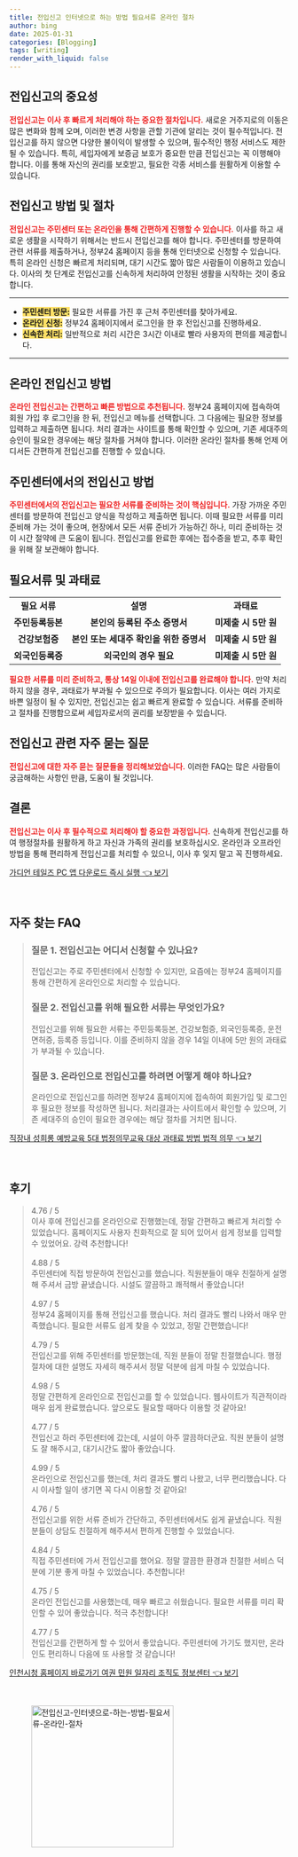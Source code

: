 ```yaml
---
title: 전입신고 인터넷으로 하는 방법 필요서류 온라인 절차
author: bing
date: 2025-01-31
categories: [Blogging]
tags: [writing]
render_with_liquid: false
---
```



<h2 id='전입신고의 중요성'>전입신고의 중요성</h2>

<p><b><span style="color: #ee2323;">전입신고는 이사 후 빠르게 처리해야 하는 중요한 절차입니다.</span></b> 새로운 거주지로의 이동은 많은 변화와 함께 오며, 이러한 변경 사항을 관할 기관에 알리는 것이 필수적입니다. 전입신고를 하지 않으면 다양한 불이익이 발생할 수 있으며, 필수적인 행정 서비스도 제한될 수 있습니다. 특히, 세입자에게 보증금 보호가 중요한 만큼 전입신고는 꼭 이행해야 합니다. 이를 통해 자신의 권리를 보호받고, 필요한 각종 서비스를 원활하게 이용할 수 있습니다.</p>

<h2 id='전입신고 방법 및 절차'>전입신고 방법 및 절차</h2>

<p><b><span style="color: #ee2323;">전입신고는 주민센터 또는 온라인을 통해 간편하게 진행할 수 있습니다.</span></b> 이사를 하고 새로운 생활을 시작하기 위해서는 반드시 전입신고를 해야 합니다. 주민센터를 방문하여 관련 서류를 제출하거나, 정부24 홈페이지 등을 통해 인터넷으로 신청할 수 있습니다. 특히 온라인 신청은 빠르게 처리되며, 대기 시간도 짧아 많은 사람들이 이용하고 있습니다. 이사의 첫 단계로 전입신고를 신속하게 처리하여 안정된 생활을 시작하는 것이 중요합니다.</p>

<hr />

<ul>
    <li><b><span style="background-color: #ffe066;">주민센터 방문:</span></b> 필요한 서류를 가진 후 근처 주민센터를 찾아가세요.</li>
    <li><b><span style="background-color: #ffe066;">온라인 신청:</span></b> 정부24 홈페이지에서 로그인을 한 후 전입신고를 진행하세요.</li>
    <li><b><span style="background-color: #ffe066;">신속한 처리:</span></b> 일반적으로 처리 시간은 3시간 이내로 빨라 사용자의 편의를 제공합니다.</li>
</ul>

<hr />

<h2 id='온라인 전입신고 방법'>온라인 전입신고 방법</h2>

<p><b><span style="color: #ee2323;">온라인 전입신고는 간편하고 빠른 방법으로 추천됩니다.</span></b> 정부24 홈페이지에 접속하여 회원 가입 후 로그인을 한 뒤, 전입신고 메뉴를 선택합니다. 그 다음에는 필요한 정보를 입력하고 제출하면 됩니다. 처리 결과는 사이트를 통해 확인할 수 있으며, 기존 세대주의 승인이 필요한 경우에는 해당 절차를 거쳐야 합니다. 이러한 온라인 절차를 통해 언제 어디서든 간편하게 전입신고를 진행할 수 있습니다.</p>

<h2 id='주민센터에서의 전입신고 방법'>주민센터에서의 전입신고 방법</h2>

<p><b><span style="color: #ee2323;">주민센터에서의 전입신고는 필요한 서류를 준비하는 것이 핵심입니다.</span></b> 가장 가까운 주민센터를 방문하여 전입신고 양식을 작성하고 제출하면 됩니다. 이때 필요한 서류를 미리 준비해 가는 것이 좋으며, 현장에서 모든 서류 준비가 가능하긴 하나, 미리 준비하는 것이 시간 절약에 큰 도움이 됩니다. 전입신고를 완료한 후에는 접수증을 받고, 추후 확인을 위해 잘 보관해야 합니다.</p>

<h2 id='필요서류 및 과태료'>필요서류 및 과태료</h2>

<table>
    <tr>
        <td style="text-align: center; height: 17px;"><b>필요 서류</b></td>
        <td style="text-align: center; height: 17px;"><b>설명</b></td>
        <td style="text-align: center; height: 17px;"><b>과태료</b></td>
    </tr>
    <tr>
        <td style="text-align: center; height: 17px;"><b>주민등록등본</b></td>
        <td style="text-align: center; height: 17px;"><b>본인의 등록된 주소 증명서</b></td>
        <td style="text-align: center; height: 17px;"><b>미제출 시 5만 원</b></td>
    </tr>
    <tr>
        <td style="text-align: center; height: 17px;"><b>건강보험증</b></td>
        <td style="text-align: center; height: 17px;"><b>본인 또는 세대주 확인을 위한 증명서</b></td>
        <td style="text-align: center; height: 17px;"><b>미제출 시 5만 원</b></td>
    </tr>
    <tr>
        <td style="text-align: center; height: 17px;"><b>외국인등록증</b></td>
        <td style="text-align: center; height: 17px;"><b>외국인의 경우 필요</b></td>
        <td style="text-align: center; height: 17px;"><b>미제출 시 5만 원</b></td>
    </tr>
</table>

<p><b><span style="color: #ee2323;">필요한 서류를 미리 준비하고, 통상 14일 이내에 전입신고를 완료해야 합니다.</span></b> 만약 처리하지 않을 경우, 과태료가 부과될 수 있으므로 주의가 필요합니다. 이사는 여러 가지로 바쁜 일정이 될 수 있지만, 전입신고는 쉽고 빠르게 완료할 수 있습니다. 서류를 준비하고 절차를 진행함으로써 세입자로서의 권리를 보장받을 수 있습니다.</p>

<h2 id='전입신고 관련 자주 묻는 질문'>전입신고 관련 자주 묻는 질문</h2>

<p><b><span style="color: #ee2323;">전입신고에 대한 자주 묻는 질문들을 정리해보았습니다.</span></b> 이러한 FAQ는 많은 사람들이 궁금해하는 사항인 만큼, 도움이 될 것입니다.</p>

<h2 id='결론'>결론</h2>

<p><b><span style="color: #ee2323;">전입신고는 이사 후 필수적으로 처리해야 할 중요한 과정입니다.</span></b> 신속하게 전입신고를 하여 행정절차를 원활하게 하고 자신과 가족의 권리를 보호하십시오. 온라인과 오프라인 방법을 통해 편리하게 전입신고를 처리할 수 있으니, 이사 후 잊지 말고 꼭 진행하세요.</p>


<p><a class="click-button" title="가디언 테일즈 PC 앱 다운로드 즉시 실행" href="https://afficreate.github.io/posts/%EA%B0%80%EB%94%94%EC%96%B8-%ED%85%8C%EC%9D%BC%EC%A6%88-PC-%EC%95%B1-%EB%8B%A4%EC%9A%B4%EB%A1%9C%EB%93%9C-%EC%A6%89%EC%8B%9C-%EC%8B%A4%ED%96%89/" rel="dofollow">가디언 테일즈 PC 앱 다운로드 즉시 실행 👈 보기</a></p><br>
<h2 id='자주_찾는_FAQ'>자주 찾는 FAQ</h2>
<div itemscope="" itemtype="https://schema.org/FAQPage"> 
<blockquote> 
<div itemscope="" itemprop="mainEntity" itemtype="https://schema.org/Question"> 
<h3 itemprop="name">질문 1. 전입신고는 어디서 신청할 수 있나요?</h3> 
<div itemscope="" itemprop="acceptedAnswer" itemtype="https://schema.org/Answer"> 
<span itemprop="text"> 
<p>전입신고는 주로 주민센터에서 신청할 수 있지만, 요즘에는 정부24 홈페이지를 통해 간편하게 온라인으로 처리할 수 있습니다.</p> 
</span> 
</div> 
</div> 
<div itemscope="" itemprop="mainEntity" itemtype="https://schema.org/Question"> 
<h3 itemprop="name">질문 2. 전입신고를 위해 필요한 서류는 무엇인가요?</h3> 
<div itemscope="" itemprop="acceptedAnswer" itemtype="https://schema.org/Answer"> 
<span itemprop="text"> 
<p>전입신고를 위해 필요한 서류는 주민등록등본, 건강보험증, 외국인등록증, 운전면허증, 등록증 등입니다. 이를 준비하지 않을 경우 14일 이내에 5만 원의 과태료가 부과될 수 있습니다.</p> 
</span> 
</div> 
</div> 
<div itemscope="" itemprop="mainEntity" itemtype="https://schema.org/Question"> 
<h3 itemprop="name">질문 3. 온라인으로 전입신고를 하려면 어떻게 해야 하나요?</h3> 
<div itemscope="" itemprop="acceptedAnswer" itemtype="https://schema.org/Answer"> 
<span itemprop="text"> 
<p>온라인으로 전입신고를 하려면 정부24 홈페이지에 접속하여 회원가입 및 로그인 후 필요한 정보를 작성하면 됩니다. 처리결과는 사이트에서 확인할 수 있으며, 기존 세대주의 승인이 필요한 경우에는 해당 절차를 거치면 됩니다.</p> 
</span> 
</div> 
</div> 
</blockquote> 
</div>
<p><a class="click-button" title="직장내 성희롱 예방교육 5대 법정의무교육 대상 과태료 방법 법적 의무" href="https://afficreate.github.io/posts/%EC%A7%81%EC%9E%A5%EB%82%B4-%EC%84%B1%ED%9D%AC%EB%A1%B1-%EC%98%88%EB%B0%A9%EA%B5%90%EC%9C%A1-5%EB%8C%80-%EB%B2%95%EC%A0%95%EC%9D%98%EB%AC%B4%EA%B5%90%EC%9C%A1-%EB%8C%80%EC%83%81-%EA%B3%BC%ED%83%9C%EB%A3%8C-%EB%B0%A9%EB%B2%95-%EB%B2%95%EC%A0%81-%EC%9D%98%EB%AC%B4/" rel="dofollow">직장내 성희롱 예방교육 5대 법정의무교육 대상 과태료 방법 법적 의무 👈 보기</a></p><br>
<h2 id='후기'>후기</h2>
<div itemscope itemtype="https://schema.org/Product">
  <blockquote>
  <div itemprop="review" itemscope itemtype="https://schema.org/Review">
      <div itemprop="reviewRating" itemscope itemtype="https://schema.org/Rating"> <span itemprop="ratingValue">4.76</span> / <span itemprop="bestRating">5</span> </div>
      <span itemprop="reviewBody">이사 후에 전입신고를 온라인으로 진행했는데, 정말 간편하고 빠르게 처리할 수 있었습니다. 홈페이지도 사용자 친화적으로 잘 되어 있어서 쉽게 정보를 입력할 수 있었어요. 강력 추천합니다!</span>
  </div>
  <br>
  <div itemprop="review" itemscope itemtype="https://schema.org/Review">
      <div itemprop="reviewRating" itemscope itemtype="https://schema.org/Rating"> <span itemprop="ratingValue">4.88</span> / <span itemprop="bestRating">5</span> </div>
      <span itemprop="reviewBody">주민센터에 직접 방문하여 전입신고를 했습니다. 직원분들이 매우 친절하게 설명해 주셔서 금방 끝냈습니다. 시설도 깔끔하고 쾌적해서 좋았습니다!</span>
  </div>
  <br>
  <div itemprop="review" itemscope itemtype="https://schema.org/Review">
      <div itemprop="reviewRating" itemscope itemtype="https://schema.org/Rating"> <span itemprop="ratingValue">4.97</span> / <span itemprop="bestRating">5</span> </div>
      <span itemprop="reviewBody">정부24 홈페이지를 통해 전입신고를 했습니다. 처리 결과도 빨리 나와서 매우 만족했습니다. 필요한 서류도 쉽게 찾을 수 있었고, 정말 간편했습니다!</span>
  </div>
  <br>
  <div itemprop="review" itemscope itemtype="https://schema.org/Review">
      <div itemprop="reviewRating" itemscope itemtype="https://schema.org/Rating"> <span itemprop="ratingValue">4.79</span> / <span itemprop="bestRating">5</span> </div>
      <span itemprop="reviewBody">전입신고를 위해 주민센터를 방문했는데, 직원 분들이 정말 친절했습니다. 행정절차에 대한 설명도 자세히 해주셔서 정말 덕분에 쉽게 마칠 수 있었습니다.</span>
  </div>
  <br>
  <div itemprop="review" itemscope itemtype="https://schema.org/Review">
      <div itemprop="reviewRating" itemscope itemtype="https://schema.org/Rating"> <span itemprop="ratingValue">4.98</span> / <span itemprop="bestRating">5</span> </div>
      <span itemprop="reviewBody">정말 간편하게 온라인으로 전입신고를 할 수 있었습니다. 웹사이트가 직관적이라 매우 쉽게 완료했습니다. 앞으로도 필요할 때마다 이용할 것 같아요!</span>
  </div>
  <br>
  <div itemprop="review" itemscope itemtype="https://schema.org/Review">
      <div itemprop="reviewRating" itemscope itemtype="https://schema.org/Rating"> <span itemprop="ratingValue">4.77</span> / <span itemprop="bestRating">5</span> </div>
      <span itemprop="reviewBody">전입신고 하러 주민센터에 갔는데, 시설이 아주 깔끔하더군요. 직원 분들이 설명도 잘 해주시고, 대기시간도 짧아 좋았습니다.</span>
  </div>
  <br>
  <div itemprop="review" itemscope itemtype="https://schema.org/Review">
      <div itemprop="reviewRating" itemscope itemtype="https://schema.org/Rating"> <span itemprop="ratingValue">4.99</span> / <span itemprop="bestRating">5</span> </div>
      <span itemprop="reviewBody">온라인으로 전입신고를 했는데, 처리 결과도 빨리 나왔고, 너무 편리했습니다. 다시 이사할 일이 생기면 꼭 다시 이용할 것 같아요!</span>
  </div>
  <br>
  <div itemprop="review" itemscope itemtype="https://schema.org/Review">
      <div itemprop="reviewRating" itemscope itemtype="https://schema.org/Rating"> <span itemprop="ratingValue">4.76</span> / <span itemprop="bestRating">5</span> </div>
      <span itemprop="reviewBody">전입신고를 위한 서류 준비가 간단하고, 주민센터에서도 쉽게 끝냈습니다. 직원 분들이 상담도 친절하게 해주셔서 편하게 진행할 수 있었습니다.</span>
  </div>
  <br>
  <div itemprop="review" itemscope itemtype="https://schema.org/Review">
      <div itemprop="reviewRating" itemscope itemtype="https://schema.org/Rating"> <span itemprop="ratingValue">4.84</span> / <span itemprop="bestRating">5</span> </div>
      <span itemprop="reviewBody">직접 주민센터에 가서 전입신고를 했어요. 정말 깔끔한 환경과 친절한 서비스 덕분에 기분 좋게 마칠 수 있었습니다. 추천합니다!</span>
  </div>
  <br>
  <div itemprop="review" itemscope itemtype="https://schema.org/Review">
      <div itemprop="reviewRating" itemscope itemtype="schema.org/Rating"> <span itemprop="ratingValue">4.75</span> / <span itemprop="bestRating">5</span> </div>
      <span itemprop="reviewBody">온라인 전입신고를 사용했는데, 매우 빠르고 쉬웠습니다. 필요한 서류를 미리 확인할 수 있어 좋았습니다. 적극 추천합니다!</span>
  </div>
  <br>
  <div itemprop="review" itemscope itemtype="https://schema.org/Review">
      <div itemprop="reviewRating" itemscope itemtype="https://schema.org/Rating"> <span itemprop="ratingValue">4.77</span> / <span itemprop="bestRating">5</span> </div>
      <span itemprop="reviewBody">전입신고를 간편하게 할 수 있어서 좋았습니다. 주민센터에 가기도 했지만, 온라인도 편리하니 다음에 또 사용할 것 같습니다!</span>
  </div>
  </blockquote>
</div>
<p><a class="click-button" title="인천시청 홈페이지 바로가기 여권 민원 일자리 조직도 정보센터" href="https://afficreate.github.io/posts/%EC%9D%B8%EC%B2%9C%EC%8B%9C%EC%B2%AD-%ED%99%88%ED%8E%98%EC%9D%B4%EC%A7%80-%EB%B0%94%EB%A1%9C%EA%B0%80%EA%B8%B0-%EC%97%AC%EA%B6%8C-%EB%AF%BC%EC%9B%90-%EC%9D%BC%EC%9E%90%EB%A6%AC-%EC%A1%B0%EC%A7%81%EB%8F%84-%EC%A0%95%EB%B3%B4%EC%84%BC%ED%84%B0/" rel="dofollow">인천시청 홈페이지 바로가기 여권 민원 일자리 조직도 정보센터 👈 보기</a></p><br>
<figure class="image"><img src="https://afficreate.github.io/assets/img/thumbnail/전입신고-인터넷으로-하는-방법-필요서류-온라인-절차.webp" alt="전입신고-인터넷으로-하는-방법-필요서류-온라인-절차" width="256" height="256"></figure>